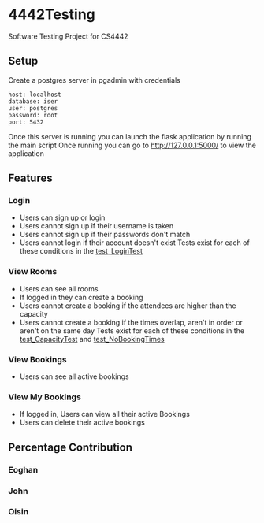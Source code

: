 # 4442Testing
Software Testing Project for CS4442

## Setup
Create a postgres server in pgadmin with credentials
```
host: localhost
database: iser
user: postgres
password: root
port: 5432
```
Once this server is running you can launch the flask application by running the main script
Once running you can go to http://127.0.0.1:5000/ to view the application

## Features
### Login
- Users can sign up or login
- Users cannot sign up if their username is taken
- Users cannot sign up if their passwords don't match
- Users cannot login if their account doesn't exist
Tests exist for each of these conditions in the [test_LoginTest](./main/tests/unit_tests/test_LoginTest.py)

### View Rooms
- Users can see all rooms
- If logged in they can create a booking
- Users cannot create a booking if the attendees are higher than the capacity
- Users cannot create a booking if the times overlap, aren't in order or aren't on the same day
Tests exist for each of these conditions in the [test_CapacityTest](./main/tests/unit_tests/test_CapacityTest.py) and [test_NoBookingTimes](./main/tests/unit_tests/test_NoBookingTimes.py)

### View Bookings
- Users can see all active bookings

### View My Bookings
- If logged in, Users can view all their active Bookings
- Users can delete their active bookings

## Percentage Contribution
### Eoghan

### John

### Oisin

